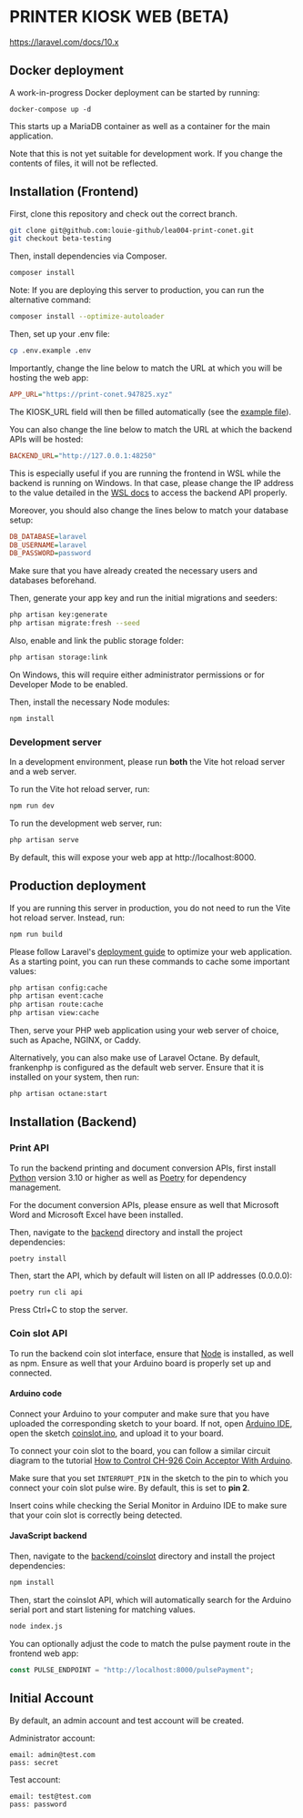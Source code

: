 # PRINTER KIOSK WEB (BETA)

https://laravel.com/docs/10.x

## Docker deployment
A work-in-progress Docker deployment can be started by running:
```
docker-compose up -d
```
This starts up a MariaDB container as well as a container for the main application.

Note that this is not yet suitable for development work. If you change
the contents of files, it will not be reflected.

## Installation (Frontend)

First, clone this repository and check out the correct branch.
```bash
git clone git@github.com:louie-github/lea004-print-conet.git
git checkout beta-testing
```

Then, install dependencies via Composer.
```bash
composer install
```
Note: If you are deploying this server to production, you can run the
alternative command:
```bash
composer install --optimize-autoloader
```

Then, set up your .env file:
```bash
cp .env.example .env
```

Importantly, change the line below to match the URL at which you will be
hosting the web app:
```ini
APP_URL="https://print-conet.947825.xyz"
```
The KIOSK_URL field will then be filled automatically (see the
[example file](.env.example)).

You can also change the line below to match the URL at which the
backend APIs will be hosted:
```ini
BACKEND_URL="http://127.0.0.1:48250"
```
This is especially useful if you are running the frontend in WSL while
the backend is running on Windows. In that case, please change the IP
address to the value detailed in the [WSL docs](https://learn.microsoft.com/en-us/windows/wsl/networking)
to access the backend API properly.

Moreover, you should also change the lines below to match your database
setup:
```ini
DB_DATABASE=laravel
DB_USERNAME=laravel
DB_PASSWORD=password
```
Make sure that you have already created the necessary users and
databases beforehand.

Then, generate your app key and run the initial migrations and seeders:
```bash
php artisan key:generate
php artisan migrate:fresh --seed
```

Also, enable and link the public storage folder:
```bash
php artisan storage:link
```
On Windows, this will require either administrator permissions or for
Developer Mode to be enabled.


Then, install the necessary Node modules:
```bash
npm install
```

### Development server
In a development environment, please run **both** the Vite hot reload
server and a web server.

To run the Vite hot reload server, run:
```bash
npm run dev
```

To run the development web server, run:
```bash
php artisan serve
```

By default, this will expose your web app at http://localhost:8000.

## Production deployment
If you are running this server in production, you do not need to run the
Vite hot reload server. Instead, run:
```bash
npm run build
```

Please follow Laravel's [deployment guide](https://laravel.com/docs/10.x/deployment#optimization)
to optimize your web application. As a starting point, you can run these
commands to cache some important values:
```bash
php artisan config:cache
php artisan event:cache
php artisan route:cache
php artisan view:cache
```

Then, serve your PHP web application using your web server of choice,
such as Apache, NGINX, or Caddy.

Alternatively, you can also make use of Laravel Octane. By default,
frankenphp is configured as the default web server. Ensure that it is
installed on your system, then run:
```bash
php artisan octane:start
```

## Installation (Backend)
### Print API
To run the backend printing and document conversion APIs, first install
[Python](https://www.python.org/) version 3.10 or higher as well as
[Poetry](https://python-poetry.org/) for dependency management.

For the document conversion APIs, please ensure as well that Microsoft
Word and Microsoft Excel have been installed.

Then, navigate to the [backend](backend/) directory and install the
project dependencies:
```bash
poetry install
```

Then, start the API, which by default will listen on all IP addresses
(0.0.0.0):
```bash
poetry run cli api
```
Press Ctrl+C to stop the server.

### Coin slot API
To run the backend coin slot interface, ensure that [Node](https://nodejs.org/en)
is installed, as well as npm. Ensure as well that your Arduino board is
properly set up and connected.

#### Arduino code

Connect your Arduino to your computer and make sure that you have
uploaded the corresponding sketch to your board. If not, open
[Arduino IDE](https://www.arduino.cc/en/software/), open the sketch
[coinslot.ino](backend/coinslot/coinslot.ino), and upload it to your
board.

To connect your coin slot to the board, you can follow a similar circuit
diagram to the tutorial
[How to Control CH-926 Coin Acceptor With Arduino](https://www.instructables.com/How-to-Control-CH-926-Coin-Acceptor-With-Arduino/).

Make sure that you set `INTERRUPT_PIN` in the sketch to the pin to which
you connect your coin slot pulse wire. By default, this is set to
**pin 2**.

Insert coins while checking the Serial Monitor in Arduino IDE to make
sure that your coin slot is correctly being detected.

#### JavaScript backend

Then, navigate to the [backend/coinslot](backend/coinslot/) directory
and install the project dependencies:
```bash
npm install
```

Then, start the coinslot API, which will automatically search for the
Arduino serial port and start listening for matching values.
```bash
node index.js
```

You can optionally adjust the code to match the pulse payment route in
the frontend web app:
```js
const PULSE_ENDPOINT = "http://localhost:8000/pulsePayment";
```

## Initial Account
By default, an admin account and test account will be created.

Administrator account:
```
email: admin@test.com
pass: secret
```

Test account:
```
email: test@test.com
pass: password
```